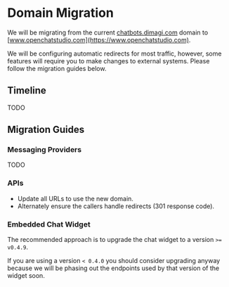 # Domain Migration

We will be migrating from the current [chatbots.dimagi.com](https://chatbots.dimagi.com) domain to [www.openchatstudio.com](https://www.openchatstudio.com).

We will be configuring automatic redirects for most traffic, however, some features will require you to make changes to external systems. Please follow the migration guides below.

## Timeline

TODO

## Migration Guides

### Messaging Providers

TODO

### APIs

* Update all URLs to use the new domain.
* Alternately ensure the callers handle redirects (301 response code).

### Embedded Chat Widget

The recommended approach is to upgrade the chat widget to a version `>= v0.4.9`.

If you are using a version `< 0.4.0` you should consider upgrading anyway because we will be phasing out the
endpoints used by that version of the widget soon.
